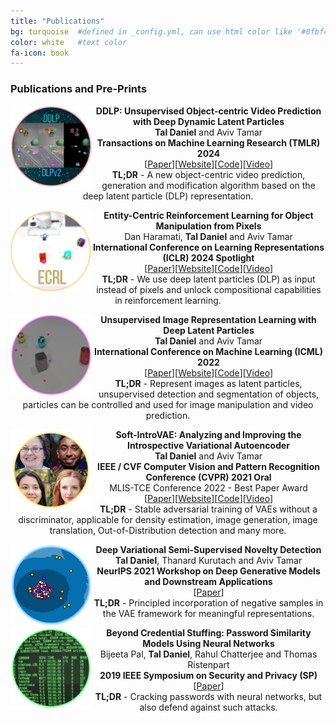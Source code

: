 ```yaml
---
title: "Publications"
bg: turquoise  #defined in _config.yml, can use html color like '#0fbfcf'
color: white   #text color
fa-icon: book
---
```


### Publications and Pre-Prints

<p align="center">
  <img src="https://github.com/taldatech/taldatech.github.io/raw/main/img/ddlp_paper_icon.png" style="height:130px" align="left">
  <strong>DDLP: Unsupervised Object-centric Video Prediction with Deep Dynamic Latent Particles</strong>
  <br>
  <strong>Tal Daniel</strong> and Aviv Tamar
  <br>
  <strong>Transactions on Machine Learning Research (TMLR) 2024</strong>
  <br>
  [<a href="https://arxiv.org/abs/2306.05957">Paper</a>][<a href="https://taldatech.github.io/ddlp-web/">Website</a>][<a href="https://github.com/taldatech/ddlp">Code</a>][<a href="https://www.youtube.com/watch?v=3S2pKhi_ewY">Video</a>]
  <br>
  <strong>TL;DR</strong> - A new object-centric video prediction, generation and modification algorithm based on the deep latent particle (DLP) representation.
</p>

<p align="center">
  <img src="https://github.com/taldatech/taldatech.github.io/raw/main/img/ecrl_paper_icon.png" style="height:130px" align="left">
  <strong>Entity-Centric Reinforcement Learning for Object Manipulation from Pixels</strong>
  <br>
  Dan Haramati, <strong>Tal Daniel</strong> and Aviv Tamar
  <br>
  <strong>International Conference on Learning Representations (ICLR) 2024 Spotlight</strong>
  <br>
  [<a href="https://arxiv.org/abs/2404.01220">Paper</a>][<a href="https://sites.google.com/view/entity-centric-rl">Website</a>][<a href="https://github.com/DanHrmti/ECRL">Code</a>][<a href="https://youtu.be/1YJCWyLcGHk?si=Igt6GPz7q3fwLLE0">Video</a>]
  <br>
  <strong>TL;DR</strong> - We use deep latent particles (DLP) as input instead of pixels and unlock compositional capabilities in reinforcement learning.
</p>

<p align="center">
  <img src="https://github.com/taldatech/taldatech.github.io/raw/main/img/dlp_paper_icon.png" style="height:130px" align="left">
  <strong>Unsupervised Image Representation Learning with Deep Latent Particles</strong>
  <br>
  <strong>Tal Daniel</strong> and Aviv Tamar
  <br>
  <strong>International Conference on Machine Learning (ICML) 2022</strong>
  <br>
  [<a href="https://arxiv.org/abs/2205.15821">Paper</a>][<a href="https://taldatech.github.io/deep-latent-particles-web/">Website</a>][<a href="https://github.com/taldatech/deep-latent-particles-pytorch">Code</a>][<a href="https://www.youtube.com/watch?v=6xywAtE7WPw">Video</a>]
  <br>
  <strong>TL;DR</strong> - Represent images as latent particles, unsupervised detection and segmentation of objects, particles can be controlled and used for image manipulation and video prediction.
</p>

<p align="center">
  <img src="https://github.com/taldatech/taldatech.github.io/raw/main/img/sv_paper_icon.png" style="height:130px" align="left">
  <strong>Soft-IntroVAE: Analyzing and Improving the Introspective Variational Autoencoder</strong>
  <br>
  <strong>Tal Daniel</strong> and Aviv Tamar
  <br>
  <strong>IEEE / CVF Computer Vision and Pattern Recognition Conference (CVPR) 2021 Oral</strong>
  <br>
  MLIS-TCE Conference 2022 - Best Paper Award
  <br>
  [<a href="https://arxiv.org/abs/2012.13253">Paper</a>][<a href="https://taldatech.github.io/soft-intro-vae-web/">Website</a>][<a href="https://github.com/taldatech/soft-intro-vae-pytorch">Code</a>][<a href="https://www.youtube.com/watch?v=1NfsSYoHnBg">Video</a>]
  <br>
  <strong>TL;DR</strong> - Stable adversarial training of VAEs without a discriminator, applicable for density estimation, image generation, image translation, Out-of-Distribution detection and many more.
</p>


<p align="center">
  <img src="https://github.com/taldatech/taldatech.github.io/raw/main/img/nd_paper_icon.png" style="height:130px" align="left">
  <strong>Deep Variational Semi-Supervised Novelty Detection</strong>
  <br>
  <strong>Tal Daniel</strong>, Thanard Kurutach and Aviv Tamar
  <br>
  <strong>NeurIPS 2021 Workshop on Deep Generative Models and Downstream Applications</strong>
  <br>
  [<a href="https://arxiv.org/abs/1911.04971">Paper</a>]
  <br>
  <strong>TL;DR</strong> - Principled incorporation of negative samples in the VAE framework for meaningful representations.
</p>


<p align="center">
  <img src="https://github.com/taldatech/taldatech.github.io/raw/main/img/pw_paper_icon.png" style="height:130px" align="left">
  <strong>Beyond Credential Stuffing: Password Similarity Models Using Neural Networks</strong>
  <br>
  Bijeeta Pal, <strong>Tal Daniel</strong>, Rahul Chatterjee and Thomas Ristenpart
  <br>
  <strong>2019 IEEE Symposium on Security and Privacy (SP)</strong>
  <br>
  [<a href="https://ieeexplore.ieee.org/document/8835247">Paper</a>]
  <br>
  <strong>TL;DR</strong> - Cracking passwords with neural networks, but also defend against such attacks.
</p>